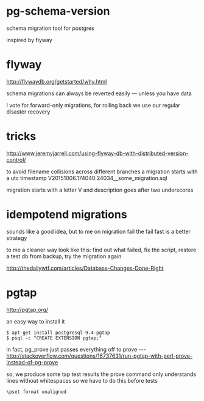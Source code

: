 # pg-schema-version

schema migration tool for postgres

inspired by flyway

flyway
========

http://flywaydb.org/getstarted/why.html

schema migrations can always be reverted easily — unless you have data

I vote for forward-only migrations, for rolling back we use our regular disaster recovery


tricks
=========

http://www.jeremyjarrell.com/using-flyway-db-with-distributed-version-control/

to avoid filename collisions across different branches
a migration starts with a utc timestamp
V20151006.174040.24034__some_migration.sql

migration starts with a letter V and description goes after two underscores


idempotend migrations
======================

sounds like a good idea,
but to me
on migration fail
the fail fast is a better strategy

to me a cleaner way look like this:
find out what failed,
fix the script, restore a test db from backup, try the migration again

http://thedailywtf.com/articles/Database-Changes-Done-Right


pgtap
=================

http://pgtap.org/

an easy way to install it

```
$ apt-get install postgresql-9.4-pgtap
$ psql -c "CREATE EXTENSION pgtap;"
```

in fact, pg_prove just passes everything off to prove --- http://stackoverflow.com/questions/16737631/run-pgtap-with-perl-prove-instead-of-pg-prove


so, we produce some tap test results
the prove command only understands lines without whitespaces
so we have to do this before tests
```
\pset format unaligned
```
